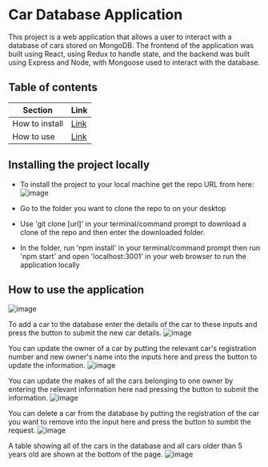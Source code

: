 # Car Database Application

This project is a web application that allows a user to interact with a database of cars stored on MongoDB. The frontend of the application was built using React, using Redux to handle state, and the backend was built using Express and Node, with Mongoose used to interact with the database.

## Table of contents

Section | Link |
--- | --- |
How to install | [Link](https://github.com/Grattade07/car-database/edit/main/README.md#installing-the-project-locally)
How to use | [Link](https://github.com/Grattade07/car-database/edit/main/README.md#how-to-use-the-application)

## Installing the project locally 

* To install the project to your local machine get the repo URL from here:
![image](https://user-images.githubusercontent.com/107367099/222226383-1945e054-e3f7-4760-9f19-dd4fee1febe1.png)

* Go to the folder you want to clone the repo to on your desktop

* Use 'git clone [url]' in your terminal/command prompt to download a clone of the repo and then enter the downloaded folder.

* In the folder, run 'npm install' in your terminal/command prompt then run 'npm start' and open 'localhost:3001' in your web browser to run the application locally

## How to use the application

![image](https://user-images.githubusercontent.com/107367099/222227289-4d57bcea-77ed-47c3-a08c-fda441526e7c.png)

To add a car to the database enter the details of the car to these inputs and press the button to submit the new car details.
![image](https://user-images.githubusercontent.com/107367099/222227676-ce731175-cc52-46eb-88fd-c0cc115606af.png)

You can update the owner of a car by putting the relevant car's registration number and new owner's name into the inputs here and press the button to update the information.
![image](https://user-images.githubusercontent.com/107367099/222228225-462f2d1b-af3a-4997-9e1c-830aceeea6b5.png)

You can update the makes of all the cars belonging to one owner by entering the relevant information here nad pressing the button to submit the information.
![image](https://user-images.githubusercontent.com/107367099/222228734-d09a7a97-32a2-4500-ba2a-64bd31d019c7.png)

You can delete a car from the database by putting the registration of the car you want to remove into the input here and press the button to sumbit the request.
![image](https://user-images.githubusercontent.com/107367099/222229221-0a219655-3ef9-4aa7-9d7f-0eec159944cc.png)

A table showing all of the cars in the database and all cars older than 5 years old are shown at the bottom of the page.
![image](https://user-images.githubusercontent.com/107367099/222229542-c21a74a2-ce56-49ca-9e54-082af93f2599.png)

